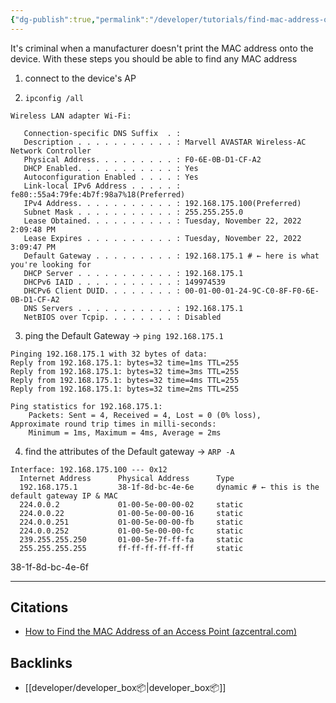 ```yaml
---
{"dg-publish":true,"permalink":"/developer/tutorials/find-mac-address-of-any-ap/","dgPassFrontmatter":true}
---
```


It's criminal when a manufacturer doesn't print the MAC address onto the device. With these steps you should be able to find any MAC address

1. connect to the device's AP

2. `ipconfig /all`
```shell
Wireless LAN adapter Wi-Fi:

   Connection-specific DNS Suffix  . :
   Description . . . . . . . . . . . : Marvell AVASTAR Wireless-AC Network Controller
   Physical Address. . . . . . . . . : F0-6E-0B-D1-CF-A2
   DHCP Enabled. . . . . . . . . . . : Yes
   Autoconfiguration Enabled . . . . : Yes
   Link-local IPv6 Address . . . . . : fe80::55a4:79fe:4b7f:98a7%18(Preferred)
   IPv4 Address. . . . . . . . . . . : 192.168.175.100(Preferred)
   Subnet Mask . . . . . . . . . . . : 255.255.255.0
   Lease Obtained. . . . . . . . . . : Tuesday, November 22, 2022 2:09:48 PM
   Lease Expires . . . . . . . . . . : Tuesday, November 22, 2022 3:09:47 PM
   Default Gateway . . . . . . . . . : 192.168.175.1 # ← here is what you're looking for
   DHCP Server . . . . . . . . . . . : 192.168.175.1
   DHCPv6 IAID . . . . . . . . . . . : 149974539
   DHCPv6 Client DUID. . . . . . . . : 00-01-00-01-24-9C-C0-8F-F0-6E-0B-D1-CF-A2
   DNS Servers . . . . . . . . . . . : 192.168.175.1
   NetBIOS over Tcpip. . . . . . . . : Disabled
```

3. ping the Default Gateway → `ping 192.168.175.1`
```shell
Pinging 192.168.175.1 with 32 bytes of data:
Reply from 192.168.175.1: bytes=32 time=1ms TTL=255
Reply from 192.168.175.1: bytes=32 time=3ms TTL=255
Reply from 192.168.175.1: bytes=32 time=4ms TTL=255
Reply from 192.168.175.1: bytes=32 time=2ms TTL=255

Ping statistics for 192.168.175.1:
    Packets: Sent = 4, Received = 4, Lost = 0 (0% loss),
Approximate round trip times in milli-seconds:
    Minimum = 1ms, Maximum = 4ms, Average = 2ms
```

4. find the attributes of the Default gateway → `ARP -A`
```
Interface: 192.168.175.100 --- 0x12
  Internet Address      Physical Address      Type
  192.168.175.1         38-1f-8d-bc-4e-6e     dynamic # ← this is the default gateway IP & MAC
  224.0.0.2             01-00-5e-00-00-02     static
  224.0.0.22            01-00-5e-00-00-16     static
  224.0.0.251           01-00-5e-00-00-fb     static
  224.0.0.252           01-00-5e-00-00-fc     static
  239.255.255.250       01-00-5e-7f-ff-fa     static
  255.255.255.255       ff-ff-ff-ff-ff-ff     static
```
 38-1f-8d-bc-4e-6f
 
---
## Citations
- [How to Find the MAC Address of an Access Point (azcentral.com) ](https://yourbusiness.azcentral.com/mac-address-access-point-19756.html)

## Backlinks
- [[developer/developer_box📦\|developer_box📦]]